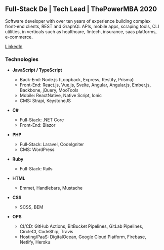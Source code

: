 ## Full-Stack De | Tech Lead | ThePowerMBA 2020

Software developer with over ten years of experience building complex front-end clients, REST and GraphQL APIs, mobile apps, scraping tools, CLI utilities, in verticals such as healthcare, fintech, insurance, saas platforms, e-commerce.

[LinkedIn](https://www.linkedin.com/in/salvatoreformisano/)

### Technologies

* **JavaScript / TypeScript**
  * Back-End: Node.js (Loopback, Express, Restify, Prisma)
  * Front-End: React.js, Vue.js, Svelte, Angular, Angular.js, Ember.js, Backbone, jQuery, MooTools
  * Mobile: ReactNative, Native Script, Ionic
  * CMS: Strapi, KeystoneJS

* **C#**
  * Full-Stack: .NET Core
  * Front-End: Blazor

* **PHP**
  * Full-Stack: Laravel, CodeIgniter
  * CMS: WordPress

* **Ruby**
  * Full-Stack: Rails

* **HTML**
  * Emmet, Handlebars, Mustache
  
* **CSS**
  * SCSS, BEM

* **OPS**
  * CI/CD: GitHub Actions, BitBucket Pipelines, GitLab Pipelines, CircleCI, CodeShip, Travis
  * Hosting/PaaS: DigitalOcean, Google Cloud Platform, Firebase, Netlify, Heroku
